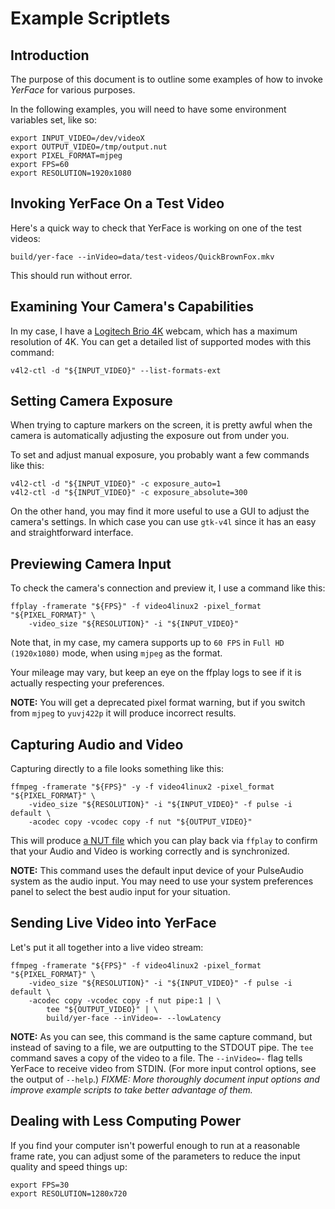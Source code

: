 Example Scriptlets
==================

Introduction
------------

The purpose of this document is to outline some examples of how to invoke _YerFace_ for various purposes.

In the following examples, you will need to have some environment variables set, like so:

```
export INPUT_VIDEO=/dev/videoX
export OUTPUT_VIDEO=/tmp/output.nut
export PIXEL_FORMAT=mjpeg
export FPS=60
export RESOLUTION=1920x1080
```

Invoking YerFace On a Test Video
--------------------------------

Here's a quick way to check that YerFace is working on one of the test videos:

```
build/yer-face --inVideo=data/test-videos/QuickBrownFox.mkv
```

This should run without error.

Examining Your Camera's Capabilities
------------------------------------

In my case, I have a [Logitech Brio 4K](https://www.logitech.com/en-us/product/brio) webcam, which has a maximum resolution of 4K. You can get a detailed list of supported modes with this command:

```
v4l2-ctl -d "${INPUT_VIDEO}" --list-formats-ext
```

Setting Camera Exposure
-----------------------

When trying to capture markers on the screen, it is pretty awful when the camera is automatically adjusting the exposure out from under you.

To set and adjust manual exposure, you probably want a few commands like this:

```
v4l2-ctl -d "${INPUT_VIDEO}" -c exposure_auto=1
v4l2-ctl -d "${INPUT_VIDEO}" -c exposure_absolute=300
```

On the other hand, you may find it more useful to use a GUI to adjust the camera's settings. In which case you can use `gtk-v4l` since it has an easy and straightforward interface.

Previewing Camera Input
-----------------------

To check the camera's connection and preview it, I use a command like this:

```
ffplay -framerate "${FPS}" -f video4linux2 -pixel_format "${PIXEL_FORMAT}" \
    -video_size "${RESOLUTION}" -i "${INPUT_VIDEO}"
```

Note that, in my case, my camera supports up to `60 FPS` in `Full HD (1920x1080)` mode, when using `mjpeg` as the format.

Your mileage may vary, but keep an eye on the ffplay logs to see if it is actually respecting your preferences.

**NOTE:** You will get a deprecated pixel format warning, but if you switch from `mjpeg` to `yuvj422p` it will produce incorrect results.

Capturing Audio and Video
-------------------------

Capturing directly to a file looks something like this:

```
ffmpeg -framerate "${FPS}" -y -f video4linux2 -pixel_format "${PIXEL_FORMAT}" \
    -video_size "${RESOLUTION}" -i "${INPUT_VIDEO}" -f pulse -i default \
    -acodec copy -vcodec copy -f nut "${OUTPUT_VIDEO}"
```

This will produce [a NUT file](https://ffmpeg.org/nut.html) which you can play back via `ffplay` to confirm that your Audio and Video is working correctly and is synchronized.

**NOTE:** This command uses the default input device of your PulseAudio system as the audio input. You may need to use your system preferences panel to select the best audio input for your situation.

Sending Live Video into YerFace
-------------------------------

Let's put it all together into a live video stream:

```
ffmpeg -framerate "${FPS}" -f video4linux2 -pixel_format "${PIXEL_FORMAT}" \
    -video_size "${RESOLUTION}" -i "${INPUT_VIDEO}" -f pulse -i default \
    -acodec copy -vcodec copy -f nut pipe:1 | \
        tee "${OUTPUT_VIDEO}" | \
        build/yer-face --inVideo=- --lowLatency
```

**NOTE:** As you can see, this command is the same capture command, but instead of saving to a file, we are outputting to the STDOUT pipe. The `tee` command saves a copy of the video to a file. The `--inVideo=-` flag tells YerFace to receive video from STDIN. (For more input control options, see the output of `--help`.) _FIXME: More thoroughly document input options and improve example scripts to take better advantage of them._

Dealing with Less Computing Power
---------------------------------

If you find your computer isn't powerful enough to run at a reasonable frame rate, you can adjust some of the parameters to reduce the input quality and speed things up:

```
export FPS=30
export RESOLUTION=1280x720
```
